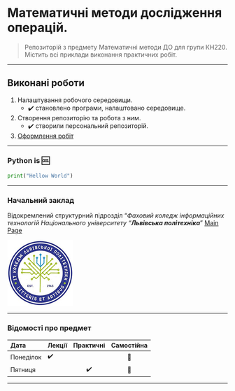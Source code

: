 # Математичні методи дослідження операцій.
> Репозиторій з предмету Математичні методи ДО для групи  КН220. Містить всі приклади виконання практичних робіт.

---
## Виконані роботи
1. Налаштування робочого середовищи.
   + :heavy_check_mark: становлено програми, налаштовано середовище.
2. Створення репозиторію та робота з ним.
   + :heavy_check_mark: створили персональний репозиторій.
3. [Оформлення робіт](1_work/README.md)

---
### Python is :cool:
```python
print("Hellow World")
```

---
### Начальний заклад
Відокремлений структурний підрозділ “_Фаховий коледж інформаційних технологій Національного університету “**Львівська політехніка**_” [Main Page](https://itcollege.lviv.ua/)

![Logo](img/logo-lit.jpg "College Logo")

---
### Відомості про предмет
|Дата|Лекції|Практичні|Самостійна|
|:---|:-----|:-------:|:--------:|
|Понеділок|:heavy_check_mark:|                  |:school:|
|Пятниця  |                  |:heavy_check_mark:|:school:|

***